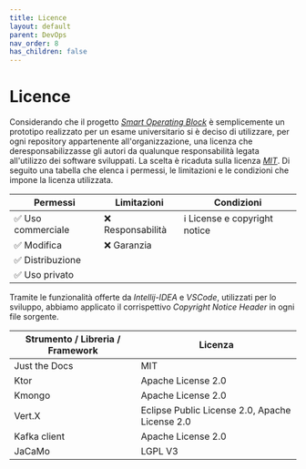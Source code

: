 ```yaml
---
title: Licence
layout: default
parent: DevOps
nav_order: 8
has_children: false
---
```


# Licence

Considerando che il progetto [*Smart Operating Block*](https://github.com/SmartOperatingBlock) è semplicemente un prototipo realizzato per un esame universitario si è deciso di utilizzare, per ogni repository appartenente all'organizzazione, una licenza che deresponsabilizzasse gli autori da qualunque responsabilità legata all'utilizzo dei software sviluppati. La scelta è ricaduta sulla licenza [*MIT*](https://opensource.org/license/mit/).
Di seguito una tabella che elenca i permessi, le limitazioni e le condizioni che impone la licenza utilizzata. 

| Permessi      | Limitazioni | Condizioni                     |
| ---------------- | ----------- | ------------------------------ |
| ✅ Uso commerciale | ❌ Responsabilità | ℹ License e copyright notice |
| ✅ Modifica   | ❌ Garanzia  |                                |
| ✅ Distribuzione   |             |                                |
| ✅ Uso privato   |             |                                |

Tramite le funzionalità offerte da *Intellij-IDEA* e *VSCode*, utilizzati per lo sviluppo, abbiamo applicato il corrispettivo *Copyright Notice Header* in ogni file sorgente. 

| Strumento / Libreria / Framework | Licenza                                        |
| -------------------------------- | ---------------------------------------------- |
| Just the Docs                    | MIT                                            |
| Ktor                             | Apache License 2.0                             |
| Kmongo                           | Apache License 2.0                             |
| Vert.X                           | Eclipse Public License 2.0, Apache License 2.0 |
| Kafka client                     | Apache License 2.0                             |
| JaCaMo                           | LGPL V3                                        |

